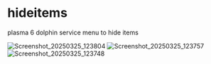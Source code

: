 # hideitems
plasma 6 dolphin service menu to hide items



![Screenshot_20250325_123804](https://github.com/user-attachments/assets/2f2a7d04-5ffc-49f4-9929-12d87904c921)
![Screenshot_20250325_123757](https://github.com/user-attachments/assets/324c4dcf-914a-4ee2-8387-af23e2647891)
![Screenshot_20250325_123748](https://github.com/user-attachments/assets/1eb555a1-0d94-4ca7-8d1e-aa2cc2020ac0)
